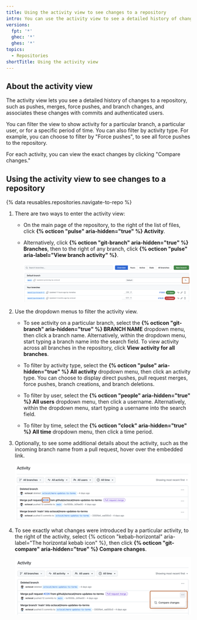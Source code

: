 ```yaml
---
title: Using the activity view to see changes to a repository
intro: You can use the activity view to see a detailed history of changes to your repository.
versions:
  fpt: '*'
  ghec: '*'
  ghes: '*'
topics:
  - Repositories
shortTitle: Using the activity view
---
```


## About the activity view

The activity view lets you see a detailed history of changes to a repository, such as pushes, merges, force pushes, and branch changes, and associates these changes with commits and authenticated users.

You can filter the view to show activity for a particular branch, a particular user, or for a specific period of time. You can also filter by activity type. For example, you can choose to filter by "Force pushes", to see all force pushes to the repository.

For each activity, you can view the exact changes by clicking "Compare changes."

## Using the activity view to see changes to a repository

{% data reusables.repositories.navigate-to-repo %}
1. There are two ways to enter the activity view:
   * On the main page of the repository, to the right of the list of files, click **{% octicon "pulse" aria-hidden="true" %} Activity**.

   * Alternatively, click **{% octicon "git-branch" aria-hidden="true" %} Branches**, then to the right of any branch, click **{% octicon "pulse" aria-label="View branch activity" %}**.

     ![Screenshot of a repository's branches view. To the right of a branch, the pulse icon is highlighted with a dark orange outline.](/assets/images/help/graphs/activity-view-icon.png)

1. Use the dropdown menus to filter the activity view.
   * To see activity on a particular branch, select the **{% octicon "git-branch" aria-hidden="true" %} BRANCH NAME** dropdown menu, then click a branch name. Alternatively, within the dropdown menu, start typing a branch name into the search field. To view activity across all branches in the repository, click **View activity for all branches**.

   * To filter by activity type, select the **{% octicon "pulse" aria-hidden="true" %} All activity** dropdown menu, then click an activity type. You can choose to display direct pushes, pull request merges, force pushes, branch creations, and branch deletions.

   * To filter by user, select the **{% octicon "people" aria-hidden="true" %} All users** dropdown menu, then click a username. Alternatively, within the dropdown menu, start typing a username into the search field.

   * To filter by time, select the **{% octicon "clock" aria-hidden="true" %} All time** dropdown menu, then click a time period.

1. Optionally, to see some additional details about the activity, such as the incoming branch name from a pull request, hover over the embedded link.

   ![Screenshot of a repository's activity view. A link, embedded in the description of an activity, is highlighted with a dark orange outline.](/assets/images/help/graphs/activity-view-embedded-link.png)

1. To see exactly what changes were introduced by a particular activity, to the right of the activity, select {% octicon "kebab-horizontal" aria-label="The horizontal kebab icon" %}, then click **{% octicon "git-compare" aria-hidden="true" %} Compare changes**.

   ![Screenshot of a repository's activity view. The kebab icon and the "Compare changes" pop-up button are highlighted with a dark orange outline.](/assets/images/help/graphs/activity-view-compare-changes.png)
